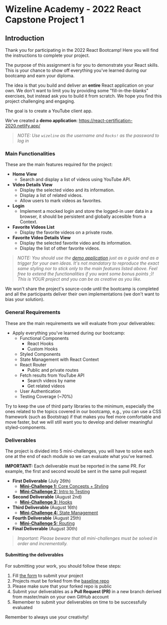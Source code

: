 # Wizeline Academy - 2022 React Capstone Project 1
## Introduction
Thank you for participating in the 2022 React Bootcamp! Here you will find the instructions to complete your project.

The purpose of this assignment is for you to demonstrate your React skills. This is your chance to show off everything you've learned during our bootcamp and earn your diploma.

The idea is that you build and deliver an **entire** React application on your own. We don't want to limit you by providing some "fill-in-the-blanks" exercises, but instead ask you to build it from scratch. We hope you find this project challenging and engaging.

The goal is to create a YouTube client app.

We've created a **demo application**: https://react-certification-2020.netlify.app/

> **NOTE:* Use `wizeline` as the username and `Rocks!` as the password to log in*

### Main Functionalities
These are the main features required for the project:

- **Home View**
  - Search and display a list of videos using YouTube API.
- **Video Details View**
  - Display the selected video and its information.
  - Display a list of related videos.
  - Allow users to mark videos as favorites.
- **Login**
  - Implement a mocked login and store the logged-in user data in a browser, it should be persistent and globally accesible from a Context.
- **Favorite Videos List**
  - Display the favorite videos on a private route.
- **Favorite Video Details View**
  - Display the selected favorite video and its information.
  - Display the list of other favorite videos.

> **NOTE:* You should use the [demo application](https://react-certification-2020.netlify.app/) just as a guide and as a trigger for your own ideas. It's not mandatory to reproduce the exact same styling nor to stick only to the main features listed above. Feel free to extend the functionalities if you want some bonus points ;)! This is YOUR project and you can be as creative as you like.*

We won't share the project's source-code until the bootcamp is completed and all the participants deliver their own implementations (we don't want to bias your solution).

### General Requirements
These are the main requirements we will evaluate from your deliverables:
- Apply everything you've learned during our bootcamp:
  - Functional Components
    - React Hooks
    - Custom Hooks
  - Styled Components
  - State Management with React Context
  - React Router
    - Public and private routes
  - Fetch results from YouTube API
    - Search videos by name
    - Get related videos
  - User Authentication
  - Testing Coverage (~70%)
  
Try to keep the use of third party libraries to the minimum, especially the ones related to the topics covered in our bootcamp, e.g., you can use a CSS framework (such as Bootstrap) if that makes you feel more comfortable and move faster, but we will still want you to develop and deliver meaningful styled-components.

### Deliverables
The project is divided into 5 mini-challenges, you will have to solve each one at the end of each module so we can evaluate what you've learned. 

**IMPORTANT:** Each deliverable must be reported in the same PR. For example, the first and second would be sent in the same pull request

- **First Deliverable** (July 26th)
  - [**Mini-Challenge 1:** Core Concepts + Styling](https://github.com/wizelineacademy/react-gist/blob/main/capstone-project-1/mini-challenge-1.md)
  - [**Mini-Challenge 2:** Intro to Testing](https://github.com/wizelineacademy/react-gist/blob/main/capstone-project-1/mini-challenge-2.md)
- **Second Deliverable** (August 2nd)
  - [**Mini-Challenge 3:** Hooks](https://github.com/wizelineacademy/react-gist/blob/main/capstone-project-1/mini-challenge-3.md)
- **Third Deliverable** (August 16th)
  - [**Mini-Challenge 4:** State Management](https://github.com/wizelineacademy/react-gist/blob/main/capstone-project-1/mini-challenge-4.md)
- **Fourth Deliverable** (August 25th)
  - [**Mini-Challenge 5:** Routing](https://github.com/wizelineacademy/react-gist/blob/main/capstone-project-1/mini-challenge-5.md)
- **Final Deliverable** (August 30th)

> **Important:* Please beware that all mini-challenges must be solved in order and incrementally.*

#### Submitting the deliverables
For submitting your work, you should follow these steps:
1. Fill [the form](https://forms.gle/cpB6TbmwVuxWt3Cp7) to submit your project
2. Projects must be forked from the [baseline repo](https://github.com/cvillanueva84/react-certification-2021)
3. Please make sure that your forked repo is public
4. Submit your deliverables as a **Pull Request (PR)** in a new branch derived from master/main on your own GitHub account
5. Remember to submit your deliverables on time to be successfully evaluated

Remember to always use your creativity!
